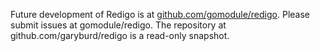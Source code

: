 Future development of Redigo is at
[github.com/gomodule/redigo](https://github.com/gomodule/redigo). Please submit
issues at gomodule/redigo. The repository at github.com/garyburd/redigo is a
read-only snapshot.
